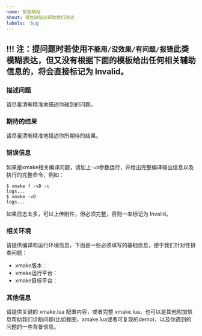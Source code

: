 ```yaml
---
name: 报告缺陷
about: 报告缺陷以帮助我们改进
labels: 'bug'
---
```


## !!! 注：提问题时若使用`不能用/没效果/有问题/报错`此类模糊表达，但又没有根据下面的模板给出任何相关辅助信息的，将会直接标记为 Invalid。

### 描述问题

请尽量清晰精准地描述你碰到的问题。

### 期待的结果

请尽量清晰精准地描述你所期待的结果。

### 错误信息

如果是xmake相关编译问题，请加上`-vD`参数运行，并给出完整编译输出信息以及执行的完整命令，例如：

```console
$ xmake f -vD -c
logs...
$ xmake -vD
logs...
```

如果日志太多，可以上传附件，但必须完整，否则一率标记为 Invalid。

### 相关环境

请提供编译和运行环境信息，下面是一些必须填写的基础信息，便于我们针对性排查问题：

- xmake版本：
- xmake运行平台：
- xmake目标平台：

### 其他信息

请提供关键的 xmake.lua 配置内容，或者完整 xmake.lua，也可以是其他附加信息帮助我们诊断问题(比如截图，xmake.lua或者可复现的demo)，以及你遇到的问题的一些背景信息。

<!--
如果想进一步探讨xmake相关问题，可以加入我们的技术社区互相交流：

* 社区：[Reddit论坛](https://www.reddit.com/r/xmake/)
* 聊天：[Telegram群组](https://t.me/tbooxorg), [Gitter聊天室](https://gitter.im/xmake-io/xmake)
* QQ群：343118190(技术支持), 662147501
* 微信公众号：tboox-os （可通过此公众号申请加入我们的微信群）

注：作者个人精力有限，还要工作吃饭，如果无法第一时间处理问题，请自行提 pr 解决或者耐心等待，也可以考虑赞助项目获取更好的支持。
-->
